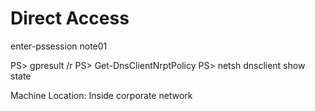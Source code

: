 # Direct Access
enter-pssession note01

PS> gpresult /r
PS> Get-DnsClientNrptPolicy
PS> netsh dnsclient show state

Machine Location: Inside corporate network


